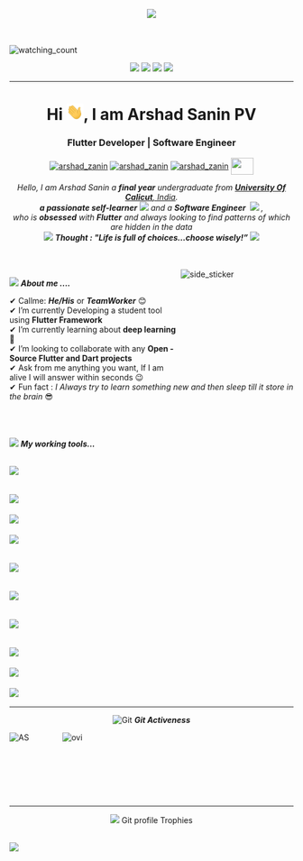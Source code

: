 <p align="center">
  <img src="https://s27389.pcdn.co/wp-content/uploads/2019/08/AdobeStock_244675452.jpeg" height="200"/>
</p>
<br>

<p align="left"> 
<img src="https://komarev.com/ghpvc/?username=ArshadZanin&color=brightgreen" alt="watching_count" />
 </p>
 <p align="center">
<img src="https://img.shields.io/badge/Age-21-blue" />
  <img src="https://img.shields.io/badge/Focus-Flutter%20Developer-brightgreen" />
  <img src="https://img.shields.io/badge/Lives-India-success" />
  <img src="https://img.shields.io/badge/Languages-English%20%26%20Malayalam-brightgreen" />
</p>
<hr>
<h1 align="center">Hi <img src="https://raw.githubusercontent.com/ABSphreak/ABSphreak/master/gifs/Hi.gif" width="30px">, I am Arshad Sanin PV </h1>
<h3 align="center">Flutter Developer | Software Engineer </h3>
<p align="center">
<a href="https://www.hackerrank.com/arshadzanin786" target="blank"><img align="center" src="https://cdn.worldvectorlogo.com/logos/hackerrank.svg" alt="arshad_zanin" height="30" width="40" /></a>
<a href="https://www.linkedin.com/in/arshad-sanin-153bab20b/" target="blank"><img align="center" src="https://image.flaticon.com/icons/png/128/174/174857.png" alt="arshad_zanin" height="30" width="40" /></a>  
<!-- <a href="https://www.kaggle.com/arshadzanin" target="blank"><img align="center" src="https://www.vectorlogo.zone/logos/kaggle/kaggle-icon.svg" alt="kaggle_ovindu" height="30" width="40" /></a> -->
<a href="https://www.instagram.com/arshad_zanin/" target="blank"><img align="center" src="https://image.flaticon.com/icons/png/128/174/174855.png" alt="arshad_zanin" height="30" width="40" /></a>
<!-- <a href="https://www.facebook.com/arshadzanin/" target="blank"><img align="center" src="https://www.svgrepo.com/show/299425/facebook.svg" alt="fb_ovindu" height="30" width="40" /></a> -->
 <a href = "mailto: arshadzanin786@gmail.com"><img align="center" src="https://seeklogo.com/images/G/gmail-new-2020-logo-32DBE11BB4-seeklogo.com.png" height="30" width="40" /></a>
</p>
</p>



<p align="center">
  <em>
    Hello, I am Arshad Sanin a <b>final year</b> undergraduate from <a href="https://uom.lk/"> <b>University Of Calicut</b>, India</a>. <br>
    <b>a passionate self-learner</b> <img src="https://github.com/TheDudeThatCode/TheDudeThatCode/blob/master/Assets/Developer.gif" width="30px"> and a <b>Software Engineer </b>&nbsp;<img src="https://github.com/TheDudeThatCode/TheDudeThatCode/blob/master/Assets/Designer.gif" width="36px">&nbsp,<br>who is <b>obsessed</b>
    with <b>Flutter</b> and always looking to find patterns of which are hidden in the data 
  </em> 
  <br>
  <img src="https://media.giphy.com/media/gH3LO09IOiZIqePwv9/giphy.gif" width="50" /> <b><i align="center">Thought : "Life is full of choices…choose wisely!”</i></b> <img src="https://media.giphy.com/media/qjqUcgIyRjsl2/giphy.gif" width="50" />
</p>
<br><br>
<img align="right" width=200px height=200px alt="side_sticker" src="https://media.giphy.com/media/TEnXkcsHrP4YedChhA/giphy.gif" />

<img src="https://media.giphy.com/media/iY8CRBdQXODJSCERIr/giphy.gif" width="30px">&nbsp;***About me ....***

✔ Callme: ***He/His*** or ***TeamWorker*** 😊 <br>
✔ I’m currently Developing a student tool using **Flutter Framework**<br>
✔ I’m currently learning about **deep learning**🥰<br>
✔ I’m looking to collaborate with any **Open - Source Flutter and Dart projects**<br>
✔ Ask from me anything you want, If I am alive I will answer within seconds 😉<br>
✔ Fun fact : *I Always try to learn something new and then sleep till it store in the brain* 😎<br><br><br><br>
 

<img src="https://media.giphy.com/media/iY8CRBdQXODJSCERIr/giphy.gif" width="30px">&nbsp;***My working tools...***
<p align="left">
  
<!--   <code><img height="50" src="https://github.com/uannabi/-/blob/master/resource/git.svg"></code>
  <code> <img height="50" src="https://github.com/uannabi/-/blob/master/resource/python-icon.svg"> </code> -->
  <code> <img height="50" src="https://www.vectorlogo.zone/logos/java/java-ar21.svg"> </code>
<!--   <code> <img height="50" src="https://upload.wikimedia.org/wikipedia/commons/7/7e/Spyder_logo.svg"> </code> -->
<!--   <code> <img height="50" src="https://www.vectorlogo.zone/logos/jupyter/jupyter-ar21.svg"> </code> -->
<!--   <code> <img height="50" src="https://www.vectorlogo.zone/logos/dotnet/dotnet-ar21.svg"> </code> -->
  <code> <img height="50" src="https://www.vectorlogo.zone/logos/w3_html5/w3_html5-ar21.svg"> </code>
  <code> <img height="50" src="https://www.vectorlogo.zone/logos/mysql/mysql-ar21.svg"> </code>
  <code> <img height="50" src="https://www.vectorlogo.zone/logos/sqlite/sqlite-ar21.svg"> </code>
<!--   <code> <img height="50" src="https://matplotlib.org/2.2.5/_images/sphx_glr_logos2_001.png" width='100'> </code> -->
<!--   <code> <img height="50" src="https://upload.wikimedia.org/wikipedia/commons/thumb/e/ed/Pandas_logo.svg/768px-Pandas_logo.svg.png"> </code> -->
<!--   <code> <img height="50" src="https://www.vectorlogo.zone/logos/pocoo_flask/pocoo_flask-ar21.svg"> </code> -->
  <code> <img height="50" src="https://www.vectorlogo.zone/logos/heroku/heroku-ar21.svg"> </code>
<!--   <code> <img height="50" src="https://www.vectorlogo.zone/logos/numpy/numpy-ar21.svg"> </code> -->
<!--   <code> <img height="50" src="https://raw.githubusercontent.com/valohai/ml-logos/master/scipy.svg"> </code> -->
  <code> <img height="50" src="https://www.vectorlogo.zone/logos/reactjs/reactjs-ar21.svg"> </code>
<!--   <code> <img height="50" src="https://www.vectorlogo.zone/logos/laravel/laravel-ar21.svg"> </code> -->
  <code> <img height="50" src="https://www.vectorlogo.zone/logos/javascript/javascript-ar21.svg"> </code>
<!--   <code> <img height="50" src="https://www.vectorlogo.zone/logos/netlifyapp_watercss/netlifyapp_watercss-ar21.svg"> </code> -->
<!--   <code> <img height="50" src="https://seeklogo.com/images/S/scikit-learn-logo-8766D07E2E-seeklogo.com.png"> </code> -->
<!--   <code> <img height="50" src="https://www.vectorlogo.zone/logos/tensorflow/tensorflow-ar21.svg"> </code> -->
  <code> <img height="50" src="https://www.vectorlogo.zone/logos/flutterio/flutterio-icon.svg"> </code>
  <code> <img height="50" src="https://www.vectorlogo.zone/logos/python/python-icon.svg"> </code>
  <code> <img height="50" src="https://www.vectorlogo.zone/logos/microsoft_vb/microsoft_vb-icon.svg"> </code>

  <hr>
  <p align="center">
 <img src="https://media.giphy.com/media/W5eoZHPpUx9sapR0eu/giphy.gif" width="30px" alt="Git"/>&nbsp;<i><b>Git Activeness</b></i></p>
 
<p><img align="left" src="https://github-readme-stats.vercel.app/api/top-langs?username=ArshadZanin&show_icons=true&locale=en&layout=compact&theme=chartreuse-dark" alt="AS" /></p>
<p>&nbsp;<img align="right" src="https://github-readme-stats.vercel.app/api?username=ArshadZanin&show_icons=true&locale=en&theme=chartreuse-dark" alt="ovi" width="410" /></p>
<br><br><br><br><br>

<hr>


<p align="center"><img src="https://media.giphy.com/media/QaMcXSekUWx7aogAUr/giphy.gif" width="30" />&nbsp;Git profile Trophies</p><br>
<img src="https://github-profile-trophy.vercel.app/?username=ArshadZanin&theme=juicyfresh&no-bg=true" />
